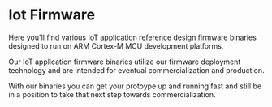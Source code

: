 # Iot Firmware
Here you'll find various IoT application reference design firmware binaries designed to run on ARM Cortex-M MCU development platforms.

Our IoT application firmware binaries utilize our firmware deployment technology and are intended for eventual commercialization and production.

With our binaries you can get your protoype up and running fast and still be in a position to take that next step towards commercialization.
